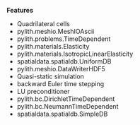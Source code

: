 
**Features**

* Quadrilateral cells
* pylith.meshio.MeshIOAscii
* pylith.problems.TimeDependent
* pylith.materials.Elasticity
* pylith.materials.IsotropicLinearElasticity
* spatialdata.spatialdb.UniformDB
* pylith.meshio.DataWriterHDF5
* Quasi-static simulation
* backward Euler time stepping
* LU preconditioner
* pylith.bc.DirichletTimeDependent
* pylith.bc.NeumannTimeDependent
* spatialdata.spatialdb.SimpleDB
